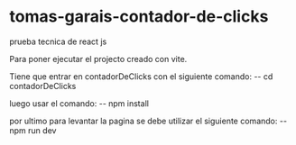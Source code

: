 # tomas-garais-contador-de-clicks
prueba tecnica de react js

Para poner ejecutar el projecto creado con vite. 

Tiene que entrar en contadorDeClicks con el siguiente comando:
-- cd contadorDeClicks

luego usar el comando:
-- npm install

por ultimo para levantar la pagina se debe utilizar el siguiente comando: 
-- npm run dev